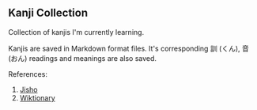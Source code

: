 ## Kanji Collection

Collection of kanjis I'm currently learning.

Kanjis are saved in Markdown format files. It's corresponding 訓 (くん), 音 (おん) readings and meanings are also saved.



References:
1) [Jisho](https://jisho.org)
2) [Wiktionary](https://en.wiktionary.org)
